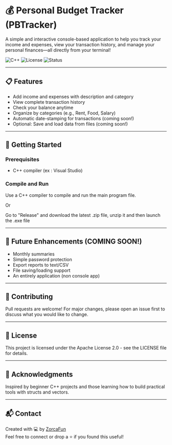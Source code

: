# 💰 Personal Budget Tracker (PBTracker)

A simple and interactive console-based application to help you track your income and expenses, view your transaction history, and manage your personal finances—all directly from your terminal!

![C++](https://img.shields.io/badge/Language-C++-blue.svg)
![License](https://img.shields.io/badge/License-MIT-green.svg)
![Status](https://img.shields.io/badge/Project-Active-brightgreen)

---

## 📋 Features

- Add income and expenses with description and category
- View complete transaction history
- Check your balance anytime
- Organize by categories (e.g., Rent, Food, Salary)
- Automatic date-stamping for transactions (coming soon!)
- Optional: Save and load data from files (coming soon!)

---

## 🚀 Getting Started

### Prerequisites

- C++ compiler (ex : Visual Studio)

### Compile and Run

Use a C++ compiler to compile and run the main program file.

Or

Go to "Release" and download the latest .zip file, unzip it and then launch the .exe file

---

## 🌟 Future Enhancements (COMING SOON!)

- Monthly summaries
- Simple password protection
- Export reports to text/CSV
- File saving/loading support
- An entirely application (non console app)

---

## 🤝 Contributing

Pull requests are welcome! For major changes, please open an issue first to discuss what you would like to change.

---

## 📄 License

This project is licensed under the Apache License 2.0 - see the LICENSE file for details.

---

## 🙌 Acknowledgments

Inspired by beginner C++ projects and those learning how to build practical tools with structs and vectors.

---

## 📬 Contact

Created with 💻 by [ZorcaFun](https://github.com/ZorcaFun)  
Feel free to connect or drop a ⭐ if you found this useful!
